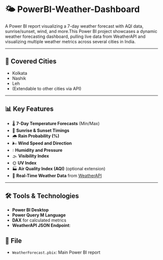 # 🌤️ PowerBI-Weather-Dashboard
A Power BI report visualizing a 7-day weather forecast with AQI data, sunrise/sunset, wind, and more.This Power BI project showcases a dynamic weather forecasting dashboard, pulling live data from WeatherAPI and visualizing multiple weather metrics across several cities in India.

---
## 📍 Covered Cities
- Kolkata
- Nashik
- Leh
- (Extendable to other cities via API)
---

## 📊 Key Features

- 🌡 **7-Day Temperature Forecasts** (Min/Max)
- 🌅 **Sunrise & Sunset Timings**
- 🌧 **Rain Probability (%)**
- 🌬 **Wind Speed and Direction**
- 💧 **Humidity and Pressure**
- 🌫 **Visibility Index**
- 🌞 **UV Index**
- 🏭 **Air Quality Index (AQI)** (optional extension)
- 🔄 **Real-Time Weather Data** from [WeatherAPI](https://www.weatherapi.com/)

---

## 🛠 Tools & Technologies

- **Power BI Desktop**
- **Power Query M Language**
- **DAX** for calculated metrics
- **WeatherAPI JSON Endpoint**:  


## 📂 File
- `WeatherForecast.pbix`: Main Power BI report
